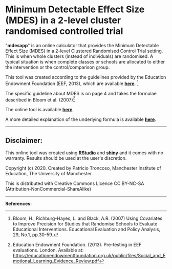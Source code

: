 # Minimum Detectable Effect Size (MDES) in a 2-level cluster randomised controlled trial

"**mdesapp**" is an online calculator that provides the Minimum Detectable Effect Size (MDES) in a 2-level Clustered Randomised Control Trial setting.
This is when whole clusters (instead of individuals) are randomised.
A typical situation is when complete classes or schools are allocated to either the intervention or the control/comparison group.

This tool was created according to the guidelines provided by the Education Endowment Foundation (EEF, 2013), which are available [**here**](https://educationendowmentfoundation.org.uk/public/files/Evaluation/Writing_a_Protocol_or_SAP/Pre-testing_paper.pdf). [^1]

The specific guideline about MDES is on page 4 and takes the formulae described in Bloom et al. (2007)[^2]

The online tool is available [**here**](https://patricio-troncoso.shinyapps.io/mdesapp/).

A more detailed explanation of the underlying formula is available [**here**](https://rpubs.com/patroncos/mdesapp_calculation).

***

## Disclaimer: 

This online tool was created using [**RStudio**](https://rstudio.com/) and [**shiny**](https://shiny.rstudio.com/) and it comes with no warranty. Results should be used at the user's discretion.

Copyright (c) 2020. Created by Patricio Troncoso, Manchester Institute of Education, The University of Manchester.

This is distributed with Creative Commons Licence CC BY-NC-SA (Attribution-NonCommercial-ShareAlike)

***

**References:**

[^1]: Bloom, H., Richburg-Hayes, L. and Black, A.R. (2007) Using Covariates to Improve Precision for Studies that Randomise Schools to Evaluate Educational Interventions. Educational Evaluation and Policy Analysis, 29, No.1, pp.30-59.

[^2]: Education Endowment Foundation. (2013). Pre-testing in EEF evaluations. London. Available at: https://educationendowmentfoundation.org.uk/public/files/Social_and_Emotional_Learning_Evidence_Review.pdf